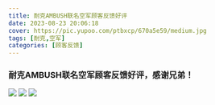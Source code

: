 ```yaml
---
title: 耐克AMBUSH联名空军顾客反馈好评
date: 2023-08-23 20:06:18
cover: https://pic.yupoo.com/ptbxcp/670a5e59/medium.jpg
tags: [耐克,空军]
categories: [顾客反馈]
---
```


###  耐克AMBUSH联名空军顾客反馈好评，感谢兄弟！
![](https://pic.yupoo.com/ptbxcp/6fe4e77f/4b7b455f.jpg)
![](https://pic.yupoo.com/ptbxcp/868d745d/c417d46e.jpg)
![](https://pic.yupoo.com/ptbxcp/670a5e59/5a3561dc.jpg)